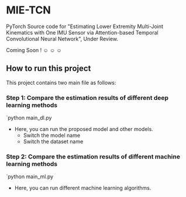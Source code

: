 # MIE-TCN
PyTorch Source code for "Estimating Lower Extremity Multi-Joint Kinematics with One IMU Sensor via Attention-based Temporal Convolutional Neural Network", Under Review.

Coming Soon ! :relaxed: :relaxed: :relaxed:

## How to run this project
This project contains two main file as follows:

### Step 1: Compare the estimation results of different deep learning methods
`python main_dl.py 
- Here, you can run the proposed model and other models.
  - Switch the model name
  - Switch the dataset name

### Step 2: Compare the estimation results of different machine learning methods
`python main_ml.py 
- Here, you can run different machine learning algorithms.
